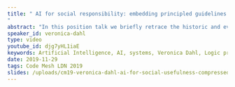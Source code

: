 ```yaml
---
title: " AI for social responsibility: embedding principled guidelines into AI systems
"
abstract: "In this position talk we briefly retrace the historic and evolutionary context that led to AI's results not necessarily being used first and foremost to benefit the public that funded it, nor to necessarily focus on human values and concerns."
speaker_id: veronica-dahl
type: video
youtube_id: djg7yHL1iaE
keywords: Artificial Intelligence, AI, systems, Veronica Dahl, Logic programming
date: 2019-11-29
tags: Code Mesh LDN 2019
slides: /uploads/cm19-veronica-dahl-ai-for-social-usefulness-compressed.pdf
---
```


